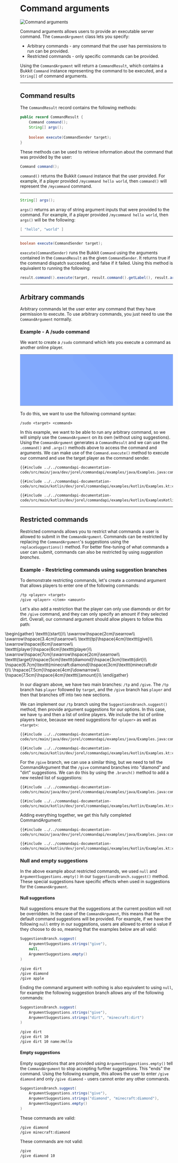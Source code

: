 # Command arguments

![Command arguments](./images/commandargument.gif)

Command arguments allows users to provide an executable server command. The `CommandArgument` class lets you specify:

- Arbitrary commands - any command that the user has permissions to run can be provided.
- Restricted commands - only specific commands can be provided.

Using the `CommandArgument` will return a `CommandResult`, which contains a Bukkit `Command` instance representing the command to be executed, and a `String[]` of command arguments.

-----

## Command results

The `CommandResult` record contains the following methods:

```java
public record CommandResult {
    Command command();
    String[] args();

    boolean execute(CommandSender target);
}
```

These methods can be used to retrieve information about the command that was provided by the user:

```java
Command command();
```

`command()` returns the Bukkit `Command` instance that the user provided. For example, if a player provided `/mycommand hello world`, then `command()` will represent the `/mycommand` command.

-----

```java
String[] args();
```

`args()` returns an array of string argument inputs that were provided to the command. For example, if a player provided `/mycommand hello world`, then `args()` will be the following:

```java
[ "hello", "world" ]
```

-----

```java
boolean execute(CommandSender target);
```

`execute(CommandSender)` runs the Bukkit `Command` using the arguments contained in the `CommandResult` as the given `CommandSender`. It returns true if the command dispatch succeeded, and false if it failed. Using this method is equivalent to running the following:

```java
result.command().execute(target, result.command().getLabel(), result.args());
```

-----

## Arbitrary commands

Arbitrary commands let the user enter any command that they have permission to execute. To use arbitrary commands, you just need to use the `CommandArgument` normally.

<div class="example">

### Example - A /sudo command

We want to create a `/sudo` command which lets you execute a command as another online player.

![Sudo command example](./images/sudocommand.gif)

To do this, we want to use the following command syntax:

```mccmd
/sudo <target> <command>
```

In this example, we want to be able to run any arbitrary command, so we will simply use the `CommandArgument` on its own (without using suggestions). Using the `CommandArgument` generates a `CommandResult` and we can use the `.command()` and `.args()` methods above to access the command and arguments. We can make use of the `Command.execute()` method to execute our command and use the target player as the command sender.

<div class="multi-pre">

```java,Java
{{#include ../../commandapi-documentation-code/src/main/java/dev/jorel/commandapi/examples/java/Examples.java:command_argument_sudo}}
```

```kotlin,Kotlin
{{#include ../../commandapi-documentation-code/src/main/kotlin/dev/jorel/commandapi/examples/kotlin/Examples.kt:command_argument_sudo}}
```

```kotlin,Kotlin_DSL
{{#include ../../commandapi-documentation-code/src/main/kotlin/dev/jorel/commandapi/examples/kotlin/ExamplesKotlinDSL.kt:command_argument_sudo}}
```

</div>

</div>

-----

## Restricted commands

Restricted commands allows you to restrict what commands a user is allowed to submit in the `CommandArgument`. Commands can be restricted by replacing the `CommandArgument`'s suggestions using the `replaceSuggestions()` method. For better fine-tuning of what commands a user can submit, commands can also be restricted by using _suggestion branches_.

<!-- TODO: Give an example using .replaceSuggestions(). -->

<div class="example">

### Example - Restricting commands using suggestion branches

To demonstrate restricting commands, let's create a command argument that allows players to enter one of the following commands:

```mccmd
/tp <player> <target>
/give <player> <item> <amount>
```

Let's also add a restriction that the player can only use diamonds or dirt for the `/give` command, and they can only specify an amount if they selected dirt. Overall, our command argument should allow players to follow this path:

<div style="position: relative; left: -50px;">

\begin{gather}
\texttt{(start)}\\\\
\swarrow\hspace{2cm}\searrow\\\\
\swarrow\hspace{3.4cm}\searrow\\\\
\texttt{tp}\hspace{4cm}\texttt{give}\\\\
\swarrow\hspace{6cm}\searrow\\\\
\texttt{player}\hspace{6cm}\texttt{player}\\\\
\swarrow\hspace{7cm}\swarrow\hspace{2cm}\searrow\\\\
\texttt{target}\hspace{5cm}\texttt{diamond}\hspace{3cm}\texttt{dirt}\\\\
\hspace{6.7cm}\texttt{minecraft:diamond}\hspace{3cm}\texttt{minecraft:dirt}\\\\
\hspace{7.5cm}\hspace{4cm}\downarrow\\\\
\hspace{7.5cm}\hspace{4cm}\texttt{(amount)}\\\\
\end{gather}

</div>

In our diagram above, we have two main branches: `/tp` and `/give`. The `/tp` branch has `player` followed by `target`, and the `/give` branch has `player` and then that branches off into two new sections.

We can implement our `/tp` branch using the `SuggestionsBranch.suggest()` method, then provide argument suggestions for our options. In this case, we have `tp` and then a list of online players. We include the list of online players twice, because we need suggestions for `<player>` as well as `<target>`:

<div class="multi-pre">

```java,Java
{{#include ../../commandapi-documentation-code/src/main/java/dev/jorel/commandapi/examples/java/Examples.java:command_argument_branch_tp}}
```

```kotlin,Kotlin
{{#include ../../commandapi-documentation-code/src/main/kotlin/dev/jorel/commandapi/examples/kotlin/Examples.kt:command_argument_branch_tp}}
```

</div>

For the `/give` branch, we can use a similar thing, but we need to tell the CommandArgument that the `/give` command branches into "diamond" and "dirt" suggestions. We can do this by using the `.branch()` method to add a new nested list of suggestions:

<div class="multi-pre">

```java,Java
{{#include ../../commandapi-documentation-code/src/main/java/dev/jorel/commandapi/examples/java/Examples.java:command_argument_branch_give}}
```

```kotlin,Kotlin
{{#include ../../commandapi-documentation-code/src/main/kotlin/dev/jorel/commandapi/examples/kotlin/Examples.kt:command_argument_branch_give}}
```

</div>

Adding everything together, we get this fully completed CommandArgument:

<div class="multi-pre">

```java,Java
{{#include ../../commandapi-documentation-code/src/main/java/dev/jorel/commandapi/examples/java/Examples.java:command_argument_branch}}
```

```kotlin,Kotlin
{{#include ../../commandapi-documentation-code/src/main/kotlin/dev/jorel/commandapi/examples/kotlin/Examples.kt:command_argument_branch}}
```

</div>

</div>

### Null and empty suggestions

In the above example about restricted commands, we used `null` and `ArgumentSuggestions.empty()` in our `SuggestionsBranch.suggest()` method. These special suggestions have specific effects when used in suggestions for the `CommandArgument`.

#### Null suggestions

Null suggestions ensure that the suggestions at the current position will not be overridden. In the case of the `CommandArgument`, this means that the default command suggestions will be provided. For example, if we have the following `null` entry in our suggestions, users are allowed to enter a value if they choose to do so, meaning that the examples below are all valid:

```java
SuggestionsBranch.suggest(
    ArgumentSuggestions.strings("give"),
    null,
    ArgumentSuggestions.empty()
)
```

```mccmd
/give dirt
/give diamond
/give apple
```

Ending the command argument with nothing is also equivalent to using `null`, for example the following suggestion branch allows any of the following commands:

```java
SuggestionsBranch.suggest(
    ArgumentSuggestions.strings("give"),
    ArgumentSuggestions.strings("dirt", "minecraft:dirt")
)
```

```mccmd
/give dirt
/give dirt 10
/give dirt 10 name:Hello
```

#### Empty suggestions

Empty suggestions that are provided using `ArgumentSuggestions.empty()` tell the `CommandArgument` to stop accepting further suggestions. This "ends" the command. Using the following example, this allows the user to enter `/give diamond` and only `/give diamond` - users cannot enter any other commands.

```java
SuggestionsBranch.suggest(
    ArgumentSuggestions.strings("give"),
    ArgumentSuggestions.strings("diamond", "minecraft:diamond"),
    ArgumentSuggestions.empty()
)
```

These commands are valid:

```mccmd
/give diamond
/give minecraft:diamond
```

These commands are not valid:

```mccmd
/give
/give diamond 10
```
